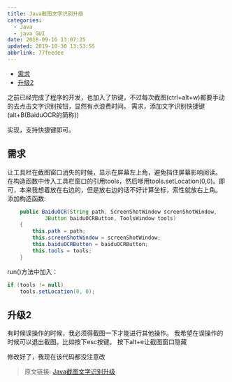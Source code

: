 ```yaml
---
title: Java截图文字识别升级
categories: 
  - Java
  - java_GUI
date: 2018-09-16 13:07:25
updated: 2019-10-30 13:53:55
abbrlink: 77feedee
---
```

- [需求](/blog/html/77feedee/#需求)
- [升级2](/blog/html/77feedee/#升级2)

<!--more-->
<script src="https://cdn.bootcss.com/jquery/3.4.0/jquery.slim.min.js"></script>
<script>$(document).ready(function () {$(".post-body > ul:nth-child(1)").hide();});</script>

<!--end-->
之前已经完成了程序的开发，也加入了热键，不过每次截图(ctrl+alt+w)都要手动的去点击文字识别按钮，显然有点浪费时间。
需求，添加文字识别快捷键(alt+B(BaiduOCR的简称))

实现，支持快捷键即可。

## 需求 ##
让工具栏在截图窗口消失的时候，显示在屏幕左上角，避免挡住屏幕影响阅读。
在构造函数中传入工具栏窗口的引用tools，然后嗲用tools.setLocation(0,0)。即可，本来我想着放在右边的，但是放右边的话不好计算坐标，索性就放右上角。
添加构造函数:
```java
	public BaiduOCR(String path, ScreenShotWindow screenShotWindow,
			JButton baiduOCRButton, ToolsWindow tools)
	{
		this.path = path;
		this.screenShotWindow = screenShotWindow;
		this.baiduOCRButton = baiduOCRButton;
		this.tools = tools;
	}
```
run()方法中加入：
```java
if (tools != null)
	tools.setLocation(0, 0);
```
## 升级2 ##
有时候误操作的时候，我必须得截图一下才能进行其他操作。
我希望在误操作的时候可以退出截图。比如按下esc按键。
按下alt+e让截图窗口隐藏


修改好了，我现在该代码都没注意改

>原文链接: [Java截图文字识别升级](https://lanlan2017.github.io/blog/77feedee/)
